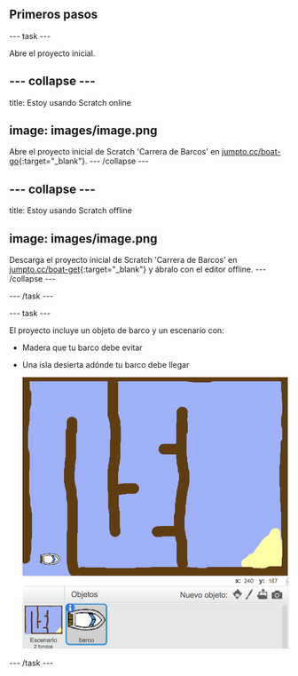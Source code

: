 ## Primeros pasos

\--- task \---

Abre el proyecto inicial.

## \--- collapse \---

title: Estoy usando Scratch online

## image: images/image.png

Abre el proyecto inicial de Scratch 'Carrera de Barcos' en [jumpto.cc/boat-go](https://scratch.mit.edu/projects/63958014/#editor){:target="_blank"}. \--- /collapse \---

## \--- collapse \---

title: Estoy usando Scratch offline

## image: images/image.png

Descarga el proyecto inicial de Scratch 'Carrera de Barcos' en [jumpto.cc/boat-get](http:jumpto.cc/boat-get){:target="_blank"} y ábralo con el editor offline. \--- /collapse \---

\--- /task \---

\--- task \---

El proyecto incluye un objeto de barco y un escenario con:

- Madera que tu barco debe evitar
- Una isla desierta adónde tu barco debe llegar
    
    ![screenshot](images/boat-starter.png)

\--- /task \---